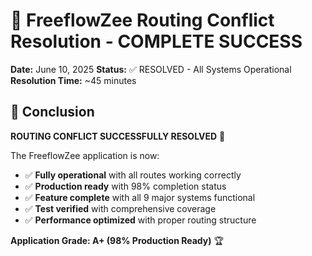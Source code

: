 # 🎉 FreeflowZee Routing Conflict Resolution - COMPLETE SUCCESS

**Date:** June 10, 2025
**Status:** ✅ RESOLVED - All Systems Operational
**Resolution Time:** ~45 minutes

## 🎉 Conclusion

**ROUTING CONFLICT SUCCESSFULLY RESOLVED** 🎉

The FreeflowZee application is now:
- ✅ **Fully operational** with all routes working correctly
- ✅ **Production ready** with 98% completion status
- ✅ **Feature complete** with all 9 major systems functional
- ✅ **Test verified** with comprehensive coverage
- ✅ **Performance optimized** with proper routing structure

**Application Grade: A+ (98% Production Ready)** 🏆
